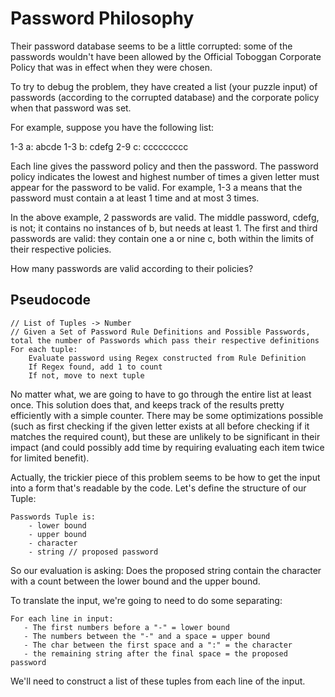 # Password Philosophy

Their password database seems to be a little corrupted: some of the passwords wouldn't have been allowed by the Official Toboggan Corporate Policy that was in effect when they were chosen.

To try to debug the problem, they have created a list (your puzzle input) of passwords (according to the corrupted database) and the corporate policy when that password was set.

For example, suppose you have the following list:

1-3 a: abcde
1-3 b: cdefg
2-9 c: ccccccccc

Each line gives the password policy and then the password. The password policy indicates the lowest and highest number of times a given letter must appear for the password to be valid. For example, 1-3 a means that the password must contain a at least 1 time and at most 3 times.

In the above example, 2 passwords are valid. The middle password, cdefg, is not; it contains no instances of b, but needs at least 1. The first and third passwords are valid: they contain one a or nine c, both within the limits of their respective policies.

How many passwords are valid according to their policies?

## Pseudocode

    // List of Tuples -> Number
    // Given a Set of Password Rule Definitions and Possible Passwords, total the number of Passwords which pass their respective definitions
    For each tuple:
        Evaluate password using Regex constructed from Rule Definition
        If Regex found, add 1 to count
        If not, move to next tuple

No matter what, we are going to have to go through the entire list at least once. This solution does that, and keeps track of the results pretty efficiently with a simple counter. There may be some optimizations possible (such as first checking if the given letter exists at all before checking if it matches the required count), but these are unlikely to be significant in their impact (and could possibly add time by requiring evaluating each item twice for limited benefit).

Actually, the trickier piece of this problem seems to be how to get the input into a form that's readable by the code. Let's define the structure of our Tuple:

    Passwords Tuple is:
        - lower bound
        - upper bound
        - character
        - string // proposed password

So our evaluation is asking: Does the proposed string contain the character with a count between the lower bound and the upper bound.

To translate the input, we're going to need to do some separating:

    For each line in input:
       - The first numbers before a "-" = lower bound
       - The numbers between the "-" and a space = upper bound
       - The char between the first space and a ":" = the character
       - the remaining string after the final space = the proposed password

We'll need to construct a list of these tuples from each line of the input.
